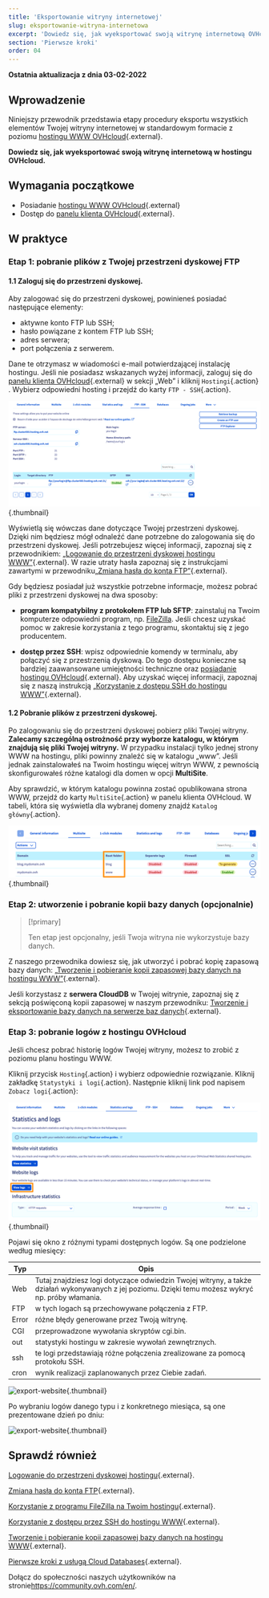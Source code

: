 ```yaml
---
title: 'Eksportowanie witryny internetowej'
slug: eksportowanie-witryna-internetowa
excerpt: 'Dowiedz się, jak wyeksportować swoją witrynę internetową OVHcloud'
section: 'Pierwsze kroki'
order: 04
---
```


**Ostatnia aktualizacja z dnia 03-02-2022**

## Wprowadzenie

Niniejszy przewodnik przedstawia etapy procedury eksportu wszystkich elementów Twojej witryny internetowej w standardowym formacie z poziomu [hostingu WWW OVHcloud](https://www.ovhcloud.com/pl/web-hosting/){.external}.

**Dowiedz się, jak wyeksportować swoją witrynę internetową w hostingu OVHcloud.**

## Wymagania początkowe

- Posiadanie [hostingu WWW OVHcloud](https://www.ovhcloud.com/pl/web-hosting/){.external}
- Dostęp do [panelu klienta OVHcloud](https://www.ovh.com/auth/?action=gotomanager&from=https://www.ovh.pl/&ovhSubsidiary=pl){.external}.

## W praktyce

### Etap 1: pobranie plików z Twojej przestrzeni dyskowej FTP

#### 1.1 Zaloguj się do przestrzeni dyskowej.

Aby zalogować się do przestrzeni dyskowej, powinieneś posiadać następujące elementy:

- aktywne konto FTP lub SSH;
- hasło powiązane z kontem FTP lub SSH;
- adres serwera;
- port połączenia z serwerem.

Dane te otrzymasz w wiadomości e-mail potwierdzającej instalację hostingu. Jeśli nie posiadasz wskazanych wyżej informacji, zaloguj się do [panelu klienta OVHcloud](https://www.ovh.com/auth/?action=gotomanager&from=https://www.ovh.pl/&ovhSubsidiary=pl){.external} w sekcji „Web” i kliknij `Hostingi`{.action} . Wybierz odpowiedni hosting i przejdź do karty `FTP - SSH`{.action}. 

![export-website](images/export-website-step1-1.png){.thumbnail}

Wyświetlą się wówczas dane dotyczące Twojej przestrzeni dyskowej. Dzięki nim będziesz mógł odnaleźć dane potrzebne do zalogowania się do przestrzeni dyskowej. Jeśli potrzebujesz więcej informacji, zapoznaj się z przewodnikiem: [„Logowanie do przestrzeni dyskowej hostingu WWW”](https://docs.ovh.com/pl/hosting/logowanie-przestrzen-dyskowa-ftp-hosting-web/){.external}. W razie utraty hasła zapoznaj się z instrukcjami zawartymi w przewodniku[„Zmiana hasła do konta FTP”](https://docs.ovh.com/pl/hosting/zmiana-hasla-konto-ftp/){.external}.

Gdy będziesz posiadał już wszystkie potrzebne informacje, możesz pobrać pliki z przestrzeni dyskowej na dwa sposoby:

- **program kompatybilny z protokołem FTP lub SFTP**: zainstaluj na Twoim komputerze odpowiedni program, np. [ FileZilla](https://docs.ovh.com/pl/hosting/hosting_www_przewodnik_dotyczacy_korzystania_z_programu_filezilla/). Jeśli chcesz uzyskać pomoc w zakresie korzystania z tego programu, skontaktuj się z jego producentem.

- **dostęp przez SSH**: wpisz odpowiednie komendy w terminalu, aby połączyć się z przestrzenią dyskową. Do tego dostępu konieczne są bardziej zaawansowane umiejętności techniczne oraz [posiadanie hostingu OVHcloud](https://www.ovhcloud.com/pl/web-hosting/){.external}. Aby uzyskać więcej informacji, zapoznaj się z naszą instrukcją [„Korzystanie z dostępu SSH do hostingu WWW”](https://docs.ovh.com/pl/hosting/hosting_www_ssh_na_hostingu/){.external}. 

#### 1.2 Pobranie plików z przestrzeni dyskowej.

Po zalogowaniu się do przestrzeni dyskowej pobierz pliki Twojej witryny. **Zalecamy szczególną ostrożność przy wyborze katalogu, w którym znajdują się pliki Twojej witryny.** W przypadku instalacji tylko jednej strony WWW na hostingu, pliki powinny znaleźć się w katalogu „www”. Jeśli jednak zainstalowałeś na Twoim hostingu więcej witryn WWW, z pewnością skonfigurowałeś różne katalogi dla domen w opcji **MultiSite**.

Aby sprawdzić, w którym katalogu powinna zostać opublikowana strona WWW, przejdź do karty `MultiSite`{.action} w panelu klienta OVHcloud. W tabeli, która się wyświetla dla wybranej domeny znajdź `Katalog główny`{.action}.

![export-website](images/export-website-step1-2.png){.thumbnail}

### Etap 2: utworzenie i pobranie kopii bazy danych (opcjonalnie)

> [!primary]
>
> Ten etap jest opcjonalny, jeśli Twoja witryna nie wykorzystuje bazy danych.
>

Z naszego przewodnika dowiesz się, jak utworzyć i pobrać kopię zapasową bazy danych:
[„Tworzenie i pobieranie kopii zapasowej bazy danych na hostingu WWW”](https://docs.ovh.com/pl/hosting/eksport-bazy-danych/){.external}.

Jeśli korzystasz z **serwera CloudDB** w Twojej witrynie, zapoznaj się z sekcją poświęconą kopii zapasowej w naszym przewodniku:
[Tworzenie i eksportowanie bazy danych na serwerze baz danych](https://docs.ovh.com/pl/hosting/kopia-zapasowa-eksportowa-bazy-danych/){.external}.

### Etap 3: pobranie logów z hostingu OVHcloud

Jeśli chcesz pobrać historię logów Twojej witryny, możesz to zrobić z poziomu planu hostingu WWW.

Kliknij przycisk `Hosting`{.action} i wybierz odpowiednie rozwiązanie. Kliknij zakładkę `Statystyki i logi`{.action}. Następnie kliknij link pod napisem `Zobacz logi`{.action}:

![export-website](images/export-website-step3-1.png){.thumbnail}

Pojawi się okno z różnymi typami dostępnych logów. Są one podzielone według miesięcy:

| Typ  	| Opis                                                                                                                                                                                         	|
|-------	|-----------------------------------------------------------------------------------------------------------------------------------------------------------------------------------------------------	|
| Web   	| Tutaj znajdziesz logi dotyczące odwiedzin Twojej witryny, a także działań wykonywanych z jej poziomu. Dzięki temu możesz wykryć np. próby włamania. 	|
| FTP   	| w tych logach są przechowywane połączenia z FTP.                                                                                                                     	|
| Error 	| różne błędy generowane przez Twoją witrynę.                                                                                                                                                    	|
| CGI   	| przeprowadzone wywołania skryptów cgi.bin.                                                                                                                                     	|
| out   	| statystyki hostingu w zakresie wywołań zewnętrznych.                                                                                                                  	|
| ssh   	| te logi przedstawiają różne połączenia zrealizowane za pomocą protokołu SSH.                                                                                                                      	|
| cron  	| wynik realizacji zaplanowanych przez Ciebie zadań.                                                                                                                                                	|

![export-website](images/export-website-step3-3.png){.thumbnail}

Po wybraniu logów danego typu i z konkretnego miesiąca, są one prezentowane dzień po dniu:

![export-website](images/export-website-step3-4.png){.thumbnail}

## Sprawdź również

[Logowanie do przestrzeni dyskowej hostingu](https://docs.ovh.com/pl/hosting/logowanie-przestrzen-dyskowa-ftp-hosting-web/){.external}.

[Zmiana hasła do konta FTP](https://docs.ovh.com/pl/hosting/zmiana-hasla-konto-ftp/){.external}.

[Korzystanie z programu FileZilla na Twoim hostingu](https://docs.ovh.com/pl/hosting/hosting_www_przewodnik_dotyczacy_korzystania_z_programu_filezilla/){.external}.

[Korzystanie z dostępu przez SSH do hostingu WWW](https://docs.ovh.com/pl/hosting/hosting_www_ssh_na_hostingu/){.external}. 

[Tworzenie i pobieranie kopii zapasowej bazy danych na hostingu WWW](https://docs.ovh.com/pl/hosting/eksport-bazy-danych/){.external}.

[Pierwsze kroki z usługą Cloud Databases](https://docs.ovh.com/pl/clouddb/pierwsze-kroki-z-clouddb/){.external}.

Dołącz do społeczności naszych użytkowników na stronie<https://community.ovh.com/en/>.
